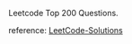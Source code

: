 Leetcode Top 200 Questions.

reference: [LeetCode-Solutions](https://github.com/kamyu104/LeetCode-Solutions)